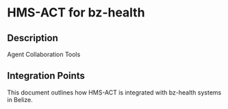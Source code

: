 # HMS-ACT for bz-health

## Description

Agent Collaboration Tools

## Integration Points

This document outlines how HMS-ACT is integrated with bz-health systems in Belize.
